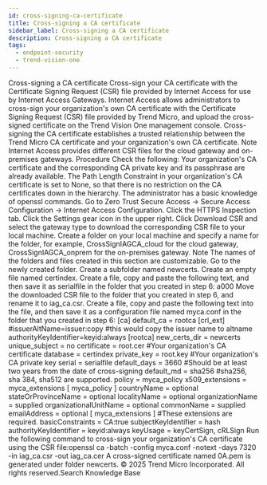 ```yaml
---
id: cross-signing-ca-certificate
title: Cross-signing a CA certificate
sidebar_label: Cross-signing a CA certificate
description: Cross-signing a CA certificate
tags:
  - endpoint-security
  - trend-vision-one
---
```


 Cross-signing a CA certificate Cross-sign your CA certificate with the Certificate Signing Request (CSR) file provided by Internet Access for use by Internet Access Gateways. Internet Access allows administrators to cross-sign your organization's own CA certificate with the Certificate Signing Request (CSR) file provided by Trend Micro, and upload the cross-signed certificate on the Trend Vision One management console. Cross-signing the CA certificate establishes a trusted relationship between the Trend Micro CA certificate and your organization's own CA certificate. Note Internet Access provides different CSR files for the cloud gateway and on-premises gateways. Procedure Check the following: Your organization's CA certificate and the corresponding CA private key and its passphrase are already available. The Path Length Constraint in your organization's CA certificate is set to None, so that there is no restriction on the CA certificates down in the hierarchy. The administrator has a basic knowledge of openssl commands. Go to Zero Trust Secure Access → Secure Access Configuration → Internet Access Configuration. Click the HTTPS Inspection tab. Click the Settings gear icon in the upper right. Click Download CSR and select the gateway type to download the corresponding CSR file to your local machine. Create a folder on your local machine and specify a name for the folder, for example, CrossSignIAGCA_cloud for the cloud gateway, CrossSignIAGCA_onprem for the on-premises gateway. Note The names of the folders and files created in this section are customizable. Go to the newly created folder. Create a subfolder named newcerts. Create an empty file named certindex. Create a file, copy and paste the following text, and then save it as serialfile in the folder that you created in step 6: a000 Move the downloaded CSR file to the folder that you created in step 6, and rename it to iag_ca.csr. Create a file, copy and paste the following text into the file, and then save it as a configuration file named myca.conf in the folder that you created in step 6: [ca] default_ca = rootca [crl_ext] #issuerAltName=issuer:copy #this would copy the issuer name to altname authorityKeyIdentifier=keyid:always [rootca] new_certs_dir = newcerts unique_subject = no certificate = root.cer #Your organization's CA certificate database = certindex private_key = root.key #Your organization's CA private key serial = serialfile default_days = 3660 #Should be at least two years from the date of cross-signing default_md = sha256 #sha256, sha 384, sha512 are supported. policy = myca_policy x509_extensions = myca_extensions [ myca_policy ] countryName = optional stateOrProvinceName = optional localityName = optional organizationName = supplied organizationalUnitName = optional commonName = supplied emailAddress = optional [ myca_extensions ] #These extensions are required. basicConstraints = CA:true subjectKeyIdentifier = hash authorityKeyIdentifier = keyid:always keyUsage = keyCertSign, cRLSign Run the following command to cross-sign your organization's CA certificate using the CSR file:openssl ca -batch -config myca.conf -notext -days 7320 -in iag_ca.csr -out iag_ca.cer A cross-signed certificate named 0A.pem is generated under folder newcerts. © 2025 Trend Micro Incorporated. All rights reserved.Search Knowledge Base
